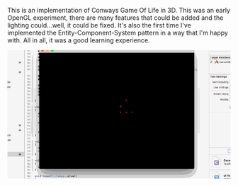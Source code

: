 This is an implementation of Conways Game Of Life in 3D.
This was an early OpenGL experiment, there are many features that could be added and the lighting could...well, it could be fixed.  It's also the first time I've implemented the Entity-Component-System pattern in a way that I'm happy with.  All in all, it was a good learning experience.

![3d game of life](3dgol.gif)

